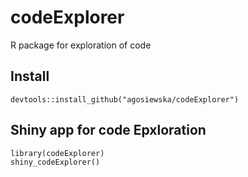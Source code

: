 # codeExplorer
R package for exploration of code


## Install
```
devtools::install_github("agosiewska/codeExplorer")
```

## Shiny app for code Epxloration
```
library(codeExplorer)
shiny_codeExplorer()
```
